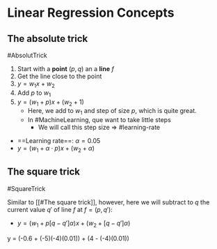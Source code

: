 ---
---

# Linear Regression Concepts

## The absolute trick
#AbsolutTrick

1. Start with a **point** $(p,q)$ an a **line** $f$
2. Get the line close to the point
3. $y=w_1x + w_2$
4. Add $p$ to $w_1$ 
5. $y = (w_1 + p)x + (w_2 + 1)$
	- Here, we add to $w_1$ and step of size $p$, which is quite great.
	- In #MachineLearning, que want to take little steps
		- We will call this step size => #learning-rate 
- ==Learning rate==: $\alpha = 0.05$
- $y = (w_1 + \alpha \cdot p)x + (w_2 + \alpha)$

## The square trick
#SquareTrick

Similar to [[#The square trick]], however, here we will subtract to $q$ the current value $q'$ of line $f$ at $f=(p, q')$:
- $y = (w_1 + p[q - q']\alpha)x + (w_2 + [q - q']\alpha)$

y = (-0.6 + (-5)(-4)(0.01)) +  (4 - (-4)(0.01))